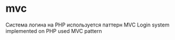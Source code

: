 # mvc
Система логина на PHP используется паттерн MVC
Login system implemented on PHP used MVC pattern
